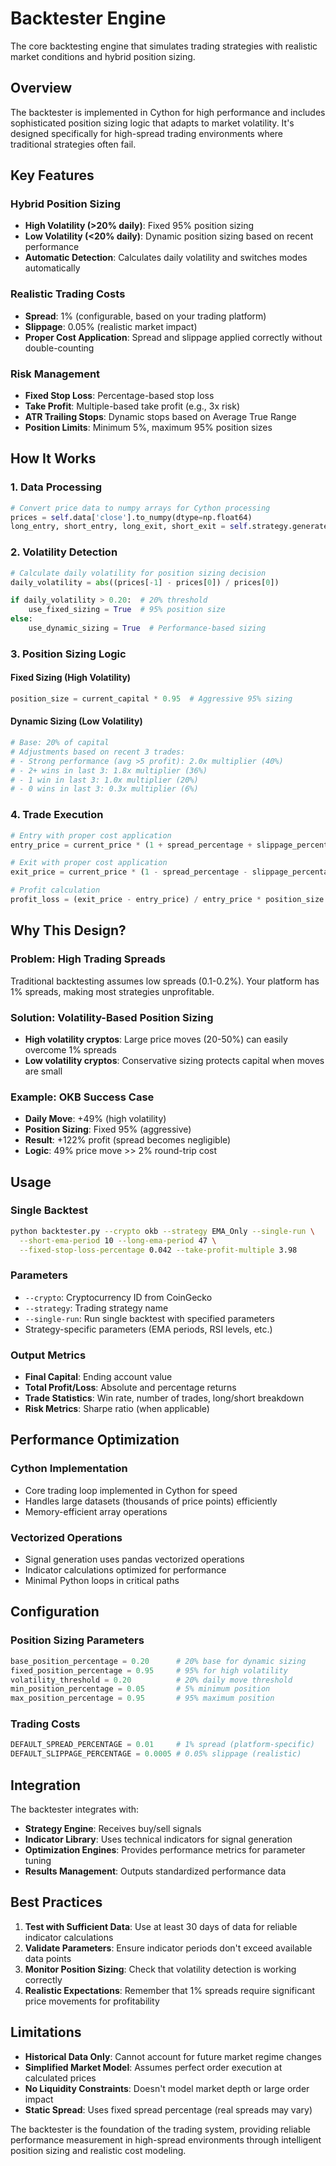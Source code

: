 # Backtester Engine

The core backtesting engine that simulates trading strategies with realistic market conditions and hybrid position sizing.

## Overview

The backtester is implemented in Cython for high performance and includes sophisticated position sizing logic that adapts to market volatility. It's designed specifically for high-spread trading environments where traditional strategies often fail.

## Key Features

### Hybrid Position Sizing
- **High Volatility (>20% daily)**: Fixed 95% position sizing
- **Low Volatility (<20% daily)**: Dynamic position sizing based on recent performance
- **Automatic Detection**: Calculates daily volatility and switches modes automatically

### Realistic Trading Costs
- **Spread**: 1% (configurable, based on your trading platform)
- **Slippage**: 0.05% (realistic market impact)
- **Proper Cost Application**: Spread and slippage applied correctly without double-counting

### Risk Management
- **Fixed Stop Loss**: Percentage-based stop loss
- **Take Profit**: Multiple-based take profit (e.g., 3x risk)
- **ATR Trailing Stops**: Dynamic stops based on Average True Range
- **Position Limits**: Minimum 5%, maximum 95% position sizes

## How It Works

### 1. Data Processing
```python
# Convert price data to numpy arrays for Cython processing
prices = self.data['close'].to_numpy(dtype=np.float64)
long_entry, short_entry, long_exit, short_exit = self.strategy.generate_signals(self.data, params)
```

### 2. Volatility Detection
```python
# Calculate daily volatility for position sizing decision
daily_volatility = abs((prices[-1] - prices[0]) / prices[0])

if daily_volatility > 0.20:  # 20% threshold
    use_fixed_sizing = True  # 95% position size
else:
    use_dynamic_sizing = True  # Performance-based sizing
```

### 3. Position Sizing Logic

#### Fixed Sizing (High Volatility)
```python
position_size = current_capital * 0.95  # Aggressive 95% sizing
```

#### Dynamic Sizing (Low Volatility)
```python
# Base: 20% of capital
# Adjustments based on recent 3 trades:
# - Strong performance (avg >5 profit): 2.0x multiplier (40%)
# - 2+ wins in last 3: 1.8x multiplier (36%)
# - 1 win in last 3: 1.0x multiplier (20%)
# - 0 wins in last 3: 0.3x multiplier (6%)
```

### 4. Trade Execution
```python
# Entry with proper cost application
entry_price = current_price * (1 + spread_percentage + slippage_percentage)

# Exit with proper cost application  
exit_price = current_price * (1 - spread_percentage - slippage_percentage)

# Profit calculation
profit_loss = (exit_price - entry_price) / entry_price * position_size
```

## Why This Design?

### Problem: High Trading Spreads
Traditional backtesting assumes low spreads (0.1-0.2%). Your platform has 1% spreads, making most strategies unprofitable.

### Solution: Volatility-Based Position Sizing
- **High volatility cryptos**: Large price moves (20-50%) can easily overcome 1% spreads
- **Low volatility cryptos**: Conservative sizing protects capital when moves are small

### Example: OKB Success Case
- **Daily Move**: +49% (high volatility)
- **Position Sizing**: Fixed 95% (aggressive)
- **Result**: +122% profit (spread becomes negligible)
- **Logic**: 49% price move >> 2% round-trip cost

## Usage

### Single Backtest
```bash
python backtester.py --crypto okb --strategy EMA_Only --single-run \
  --short-ema-period 10 --long-ema-period 47 \
  --fixed-stop-loss-percentage 0.042 --take-profit-multiple 3.98
```

### Parameters
- `--crypto`: Cryptocurrency ID from CoinGecko
- `--strategy`: Trading strategy name
- `--single-run`: Run single backtest with specified parameters
- Strategy-specific parameters (EMA periods, RSI levels, etc.)

### Output Metrics
- **Final Capital**: Ending account value
- **Total Profit/Loss**: Absolute and percentage returns
- **Trade Statistics**: Win rate, number of trades, long/short breakdown
- **Risk Metrics**: Sharpe ratio (when applicable)

## Performance Optimization

### Cython Implementation
- Core trading loop implemented in Cython for speed
- Handles large datasets (thousands of price points) efficiently
- Memory-efficient array operations

### Vectorized Operations
- Signal generation uses pandas vectorized operations
- Indicator calculations optimized for performance
- Minimal Python loops in critical paths

## Configuration

### Position Sizing Parameters
```python
base_position_percentage = 0.20      # 20% base for dynamic sizing
fixed_position_percentage = 0.95     # 95% for high volatility
volatility_threshold = 0.20          # 20% daily move threshold
min_position_percentage = 0.05       # 5% minimum position
max_position_percentage = 0.95       # 95% maximum position
```

### Trading Costs
```python
DEFAULT_SPREAD_PERCENTAGE = 0.01     # 1% spread (platform-specific)
DEFAULT_SLIPPAGE_PERCENTAGE = 0.0005 # 0.05% slippage (realistic)
```

## Integration

The backtester integrates with:
- **Strategy Engine**: Receives buy/sell signals
- **Indicator Library**: Uses technical indicators for signal generation
- **Optimization Engines**: Provides performance metrics for parameter tuning
- **Results Management**: Outputs standardized performance data

## Best Practices

1. **Test with Sufficient Data**: Use at least 30 days of data for reliable indicator calculations
2. **Validate Parameters**: Ensure indicator periods don't exceed available data points
3. **Monitor Position Sizing**: Check that volatility detection is working correctly
4. **Realistic Expectations**: Remember that 1% spreads require significant price movements for profitability

## Limitations

- **Historical Data Only**: Cannot account for future market regime changes
- **Simplified Market Model**: Assumes perfect order execution at calculated prices
- **No Liquidity Constraints**: Doesn't model market depth or large order impact
- **Static Spread**: Uses fixed spread percentage (real spreads may vary)

The backtester is the foundation of the trading system, providing reliable performance measurement in high-spread environments through intelligent position sizing and realistic cost modeling.
